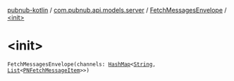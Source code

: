 [pubnub-kotlin](../../index.md) / [com.pubnub.api.models.server](../index.md) / [FetchMessagesEnvelope](index.md) / [&lt;init&gt;](./-init-.md)

# &lt;init&gt;

`FetchMessagesEnvelope(channels: `[`HashMap`](https://kotlinlang.org/api/latest/jvm/stdlib/kotlin.collections/-hash-map/index.html)`<`[`String`](https://kotlinlang.org/api/latest/jvm/stdlib/kotlin/-string/index.html)`, `[`List`](https://kotlinlang.org/api/latest/jvm/stdlib/kotlin.collections/-list/index.html)`<`[`PNFetchMessageItem`](../../com.pubnub.api.models.consumer.history/-p-n-fetch-message-item/index.md)`>>)`